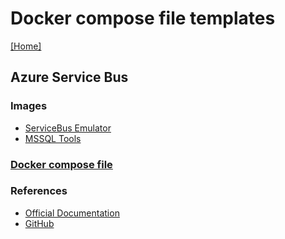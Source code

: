 # Docker compose file templates
[[Home]](/README.md)


## Azure Service Bus

### Images
- [ServiceBus Emulator](https://mcr.microsoft.com/v2/azure-messaging/servicebus-emulator/tags/list)
- [MSSQL Tools](https://mcr.microsoft.com/v2/azure-sql-edge/tags/list)

### [Docker compose file](/AzureServiceBus/docker-compose.yml)

### References
- [Official Documentation](https://learn.microsoft.com/en-us/azure/service-bus-messaging/test-locally-with-service-bus-emulator?tabs=automated-script)
- [GitHub](https://github.com/Azure/azure-service-bus-emulator-installer)
